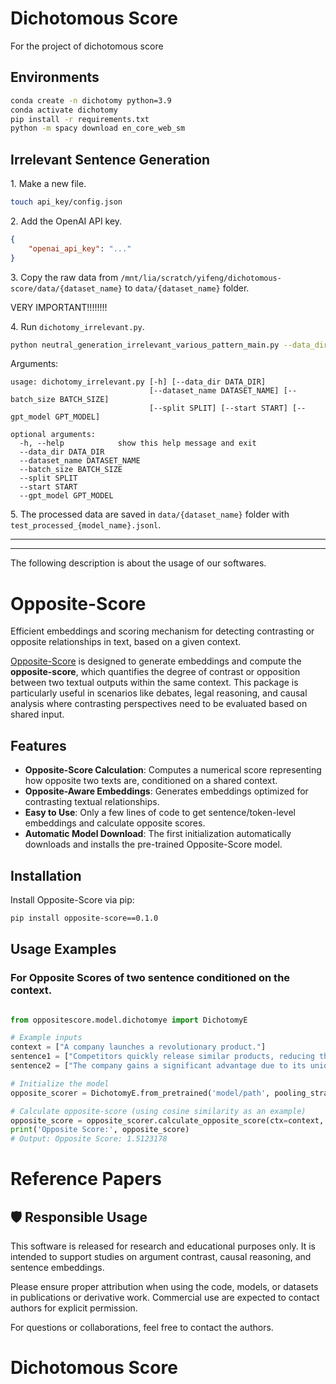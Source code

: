 # Dichotomous Score
For the project of dichotomous score

## Environments

```bash
conda create -n dichotomy python=3.9
conda activate dichotomy
pip install -r requirements.txt
python -m spacy download en_core_web_sm
```

## Irrelevant Sentence Generation

1\. Make a new file.
```bash
touch api_key/config.json
```
2\. Add the OpenAI API key.

```json
{
    "openai_api_key": "..."
}
```

3\. Copy the raw data from `/mnt/lia/scratch/yifeng/dichotomous-score/data/{dataset_name}` to `data/{dataset_name}` folder.

VERY IMPORTANT!!!!!!!!

4\. Run `dichotomy_irrelevant.py`. 

```bash
python neutral_generation_irrelevant_various_pattern_main.py --data_dir 
```

Arguments:
```
usage: dichotomy_irrelevant.py [-h] [--data_dir DATA_DIR]
                               [--dataset_name DATASET_NAME] [--batch_size BATCH_SIZE]
                               [--split SPLIT] [--start START] [--gpt_model GPT_MODEL]

optional arguments:
  -h, --help            show this help message and exit
  --data_dir DATA_DIR
  --dataset_name DATASET_NAME
  --batch_size BATCH_SIZE
  --split SPLIT
  --start START
  --gpt_model GPT_MODEL
```

5\. The processed data are saved in `data/{dataset_name}` folder with `test_processed_{model_name}.jsonl`.

---
---

The following description is about the usage of our softwares. 
# Opposite-Score
Efficient embeddings and scoring mechanism for detecting contrasting or opposite relationships in text, based on a given context.

[Opposite-Score](https://github.com/your-repo/opposite-score) is designed to generate embeddings and compute the **opposite-score**, which quantifies the degree of contrast or opposition between two textual outputs within the same context. This package is particularly useful in scenarios like debates, legal reasoning, and causal analysis where contrasting perspectives need to be evaluated based on shared input.

## Features
- **Opposite-Score Calculation**: Computes a numerical score representing how opposite two texts are, conditioned on a shared context.
- **Opposite-Aware Embeddings**: Generates embeddings optimized for contrasting textual relationships.
- **Easy to Use**: Only a few lines of code to get sentence/token-level embeddings and calculate opposite scores.
- **Automatic Model Download**: The first initialization automatically downloads and installs the pre-trained Opposite-Score model.

## Installation
Install Opposite-Score via pip:
```bash
pip install opposite-score==0.1.0
```



## Usage Examples

### For Opposite Scores of two sentence conditioned on the context.

```python

from oppositescore.model.dichotomye import DichotomyE

# Example inputs
context = ["A company launches a revolutionary product."]
sentence1 = ["Competitors quickly release similar products, reducing the company's advantage."]
sentence2 = ["The company gains a significant advantage due to its unique product."]

# Initialize the model
opposite_scorer = DichotomyE.from_pretrained('model/path', pooling_strategy='cls').cuda()

# Calculate opposite-score (using cosine similarity as an example)
opposite_score = opposite_scorer.calculate_opposite_score(ctx=context, sent1=sentence1, sent2=sentence2)
print('Opposite Score:', opposite_score)
# Output: Opposite Score: 1.5123178
```


# Reference Papers


## 🛡 Responsible Usage

This software is released for research and educational purposes only. It is intended to support studies on argument contrast, causal reasoning, and sentence embeddings. 

Please ensure proper attribution when using the code, models, or datasets in publications or derivative work. Commercial use are expected to contact authors for explicit permission.

For questions or collaborations, feel free to contact the authors.

# Dichotomous Score

